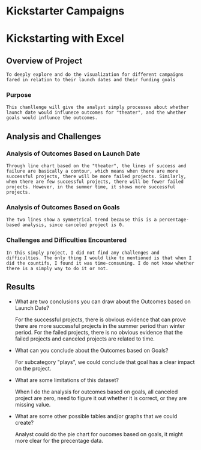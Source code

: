 # Kickstarter Campaigns
# Kickstarting with Excel

## Overview of Project
    To deeply explore and do the visualization for different campaigns fared in relation to their launch dates and their funding goals

### Purpose
    This chanllenge will give the analyst simply processes about whether launch date would influnece outcomes for "theater", and the whether goals would influnce the outcomes.

## Analysis and Challenges

### Analysis of Outcomes Based on Launch Date

    Through line chart based on the "theater", the lines of success and failure are basically a contour, which means when there are more successful projects, there will be more failed projects. Similarly, when there are few successful projects, there will be fewer failed projects. However, in the summer time, it shows more successful projects.

### Analysis of Outcomes Based on Goals
    
    The two lines show a symmetrical trend because this is a percentage-based analysis, since canceled project is 0.

### Challenges and Difficulties Encountered
    
    In this simply project, I did not find any challenges and difficulties. The only thing I would like to mentioned is that when I did the countifs, I found it was time-consuming. I do not know whether there is a simply way to do it or not.

## Results

- What are two conclusions you can draw about the Outcomes based on Launch Date?
    
    For the successful projects, there is obvious evidence that can prove there are more successful projects in the summer period than winter period.
    For the failed projects, there is no obvious evidence that the failed projects and canceled projects are related to time.

- What can you conclude about the Outcomes based on Goals?
   
   For subcategory "plays", we could conclude that goal has a clear impact on the project.

- What are some limitations of this dataset?
   
   When I do the analysis for outcomes based on goals, all canceled project are zero, need to figure it out whether it is correct, or they are missing value.

- What are some other possible tables and/or graphs that we could create?
    
    Analyst could do the pie chart for oucomes based on goals, it might more clear for the precentage data. 
